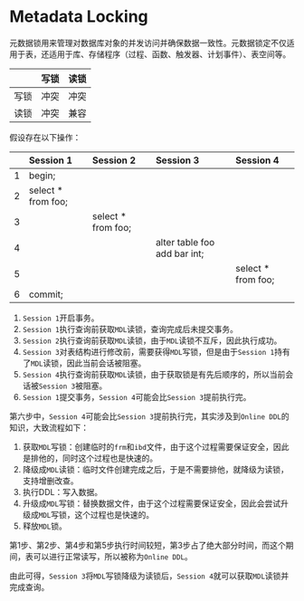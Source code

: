 # Metadata Locking

元数据锁用来管理对数据库对象的并发访问并确保数据一致性。元数据锁定不仅适用于表，还适用于库、存储程序（过程、函数、触发器、计划事件）、表空间等。

|     | 写锁  | 读锁  |
|:---:|:---:|:---:|
| 写锁  | 冲突  | 冲突  |
| 读锁  | 冲突  | 兼容  |

假设存在以下操作：

|     | Session 1          | Session 2          | Session 3                    | Session 4          | 
|:----|:-------------------|:-------------------|:-----------------------------|:-------------------|
| 1   | begin;             |                    |                              |                    |  
| 2   | select * from foo; |                    |                              |                    | 
| 3   |                    | select * from foo; |                              |                    | 
| 4   |                    |                    | alter table foo add bar int; |                    |
| 5   |                    |                    |                              | select * from foo; | 
| 6   | commit;            |                    |                              |                    | 

1. `Session 1`开启事务。
2. `Session 1`执行查询前获取`MDL`读锁，查询完成后未提交事务。
3. `Session 2`执行查询前获取`MDL`读锁，由于`MDL`读锁不互斥，因此执行成功。
4. `Session 3`对表结构进行修改前，需要获得`MDL`写锁，但是由于`Session 1`持有了`MDL`读锁，因此当前会话被阻塞。
5. `Session 4`执行查询前获取`MDL`读锁，由于获取锁是有先后顺序的，所以当前会话被`Session 3`被阻塞。
6. `Session 1`提交事务，`Session 4`可能会比`Session 3`提前执行完。

第六步中，`Session 4`可能会比`Session 3`提前执行完，其实涉及到`Online DDL`的知识，大致流程如下：

1. 获取`MDL`写锁：创建临时的`frm`和`ibd`文件，由于这个过程需要保证安全，因此是排他的，同时这个过程也是快速的。
2. 降级成`MDL`读锁：临时文件创建完成之后，于是不需要排他，就降级为读锁，支持增删改查。
3. 执行DDL：写入数据。
4. 升级成`MDL`写锁：替换数据文件，由于这个过程需要保证安全，因此会尝试升级成`MDL`写锁，这个过程也是快速的。
5. 释放`MDL`锁。

第1步、第2步、第4步和第5步执行时间较短，第3步占了绝大部分时间，而这个期间，表可以进行正常读写，所以被称为`Online DDL`。

由此可得，`Session 3`将`MDL`写锁降级为读锁后，`Session 4`就可以获取`MDL`读锁并完成查询。

